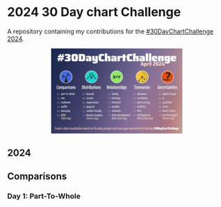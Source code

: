 # 2024 30 Day chart Challenge

A repository containing my contributions for the [#30DayChartChallenge 2024](https://30daychartchallenge.org/).

<p align="center">
<img src="2024_prompts.jpg?raw=true" width=60%>
</p>

## 2024
## Comparisons

### Day 1: Part-To-Whole

